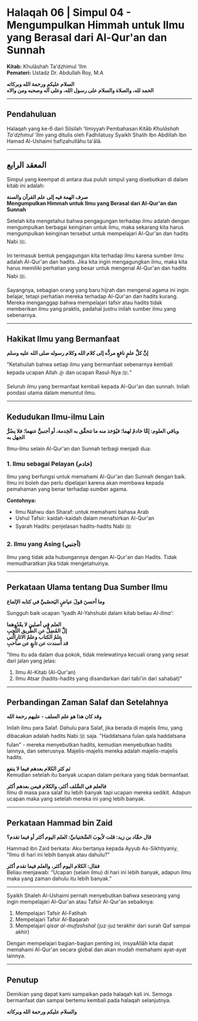 # Halaqah 06 | Simpul 04 - Mengumpulkan Himmah untuk Ilmu yang Berasal dari Al-Qur'an dan Sunnah
**Kitab:** Khulāshah Ta'dzhimul 'Ilm  
**Pemateri:** Ustadz Dr. Abdullah Roy, M.A  

**السلام عليكم ورحمة الله وبركاته**  
**الحمد لله، والصلاة والسلام على رسول الله، وعلى آله وصحبه ومن والاه**  

---

## Pendahuluan
Halaqah yang ke-6 dari Silsilah 'Ilmiyyah Pembahasan Kitāb *Khulāshah Ta'dzhimul 'Ilm* yang ditulis oleh Fadhilatusy Syaikh Shalih Ibn Abdillah Ibn Hamad Al-Ushaimi ḥafiẓahullāhu ta'ālā.

---

## المعقد الرابع
Simpul yang keempat di antara dua puluh simpul yang disebutkan di dalam kitab ini adalah:

**صرف الهمة فيه إلى علم القرآن والسنة**  
**Mengumpulkan Himmah untuk Ilmu yang Berasal dari Al-Qur'an dan Sunnah**

Setelah kita mengetahui bahwa pengagungan terhadap ilmu adalah dengan mengumpulkan berbagai keinginan untuk ilmu, maka sekarang kita harus mengumpulkan keinginan tersebut untuk mempelajari Al-Qur'an dan hadits Nabi ﷺ.

Ini termasuk bentuk pengagungan kita terhadap ilmu karena sumber ilmu adalah Al-Qur'an dan hadits. Jika kita ingin mengagungkan ilmu, maka kita harus memiliki perhatian yang besar untuk mengenal Al-Qur'an dan hadits Nabi ﷺ.

Sayangnya, sebagian orang yang baru hijrah dan mengenal agama ini ingin belajar, tetapi perhatian mereka terhadap Al-Qur'an dan hadits kurang. Mereka menganggap bahwa mempelajari tafsir atau hadits tidak memberikan ilmu yang praktis, padahal justru inilah sumber ilmu yang sebenarnya.

---

## Hakikat Ilmu yang Bermanfaat

**إنَّ كلَّ علمٍ نافعٍ مردُّه إلى كلام الله وكلام رسوله صلى الله عليه وسلم**  

"Ketahuilah bahwa setiap ilmu yang bermanfaat sebenarnya kembali kepada ucapan Allah ﷻ dan ucapan Rasul-Nya ﷺ."

Seluruh ilmu yang bermanfaat kembali kepada Al-Qur'an dan sunnah. Inilah pondasi utama dalam menuntut ilmu.

---

## Kedudukan Ilmu-ilmu Lain

**وباقي العلوم: إمَّا خادمٌ لهما؛ فيُؤخذ منه ما تتحقَّق به الخِدمة، أو أجنبيٌّ عنهما؛ فلا يضُرُّ الجهل به**

Ilmu-ilmu selain Al-Qur'an dan Sunnah terbagi menjadi dua:

### 1. Ilmu sebagai Pelayan (خادم)
Ilmu yang berfungsi untuk memahami Al-Qur'an dan Sunnah dengan baik. Ilmu ini boleh dan perlu dipelajari karena akan membawa kepada pemahaman yang benar terhadap sumber agama.

**Contohnya:**
- Ilmu Nahwu dan Sharaf: untuk memahami bahasa Arab
- Ushul Tafsir: kaidah-kaidah dalam menafsirkan Al-Qur'an
- Syarah Hadits: penjelasan hadits-hadits Nabi ﷺ

### 2. Ilmu yang Asing (أجنبي)
Ilmu yang tidak ada hubungannya dengan Al-Qur'an dan Hadits. Tidak memudharatkan jika tidak mengetahuinya.

---

## Perkataan Ulama tentang Dua Sumber Ilmu

**وما أحسنَ قولَ عياضٍ اليَحصُبيِّ في كتابه الإلماع**

Sungguh baik ucapan 'Iyadh Al-Yahshubi dalam kitab beliau *Al-Ilma'*:

**العلم في أصلين لا يعْدُوهما**  
**إلَّ المُضِلُّ عنِ الطَّريق اللَّحبِ**  
**علمُ الكتاب وعلمُ الاثارِالَّتي**  
**قد أُسندت عن تابعٍ عن صاحبِ**

"Ilmu itu ada dalam dua pokok, tidak melewatinya kecuali orang yang sesat dari jalan yang jelas:  
1. Ilmu Al-Kitab (Al-Qur'an)  
2. Ilmu Atsar (hadits-hadits yang disandarkan dari tabi'in dari sahabat)"

---

## Perbandingan Zaman Salaf dan Setelahnya

**وقد كان هذا هو علم السلف - عليهم رحمة الله**

Inilah ilmu para Salaf. Dahulu para Salaf, jika berada di majelis ilmu, yang dibacakan adalah hadits Nabi ﷺ saja. "Haddatsana fulan qala haddatsana fulan" - mereka menyebutkan hadits, kemudian menyebutkan hadits lainnya, dan seterusnya. Majelis-majelis mereka adalah majelis-majelis hadits.

**ثم كثر الكلام بعدهم فيما لا ينفع**  
Kemudian setelah itu banyak ucapan dalam perkara yang tidak bermanfaat.

**فالعلم في السَّلف أكثر، والكلام فيمن بعدهم أكثر**  
Ilmu di masa para salaf itu lebih banyak tapi ucapan mereka sedikit. Adapun ucapan maka yang setelah mereka ini yang lebih banyak.

---

## Perkataan Hammad bin Zaid

**قال حمَّاد بن زيد: قلت لأيوبَ السَّختيانيِّ: العلم اليوم أكثر أو فيما تقدم؟**

Hammad ibn Zaid berkata: Aku bertanya kepada Ayyub As-Sikhtiyaniy, "Ilmu di hari ini lebih banyak atau dahulu?"

**فقال: الكلام اليوم أكثر، والعلم فيما تقدم أكثر**  
Beliau menjawab: "Ucapan (selain ilmu) di hari ini lebih banyak, adapun ilmu maka yang zaman dahulu itu lebih banyak."

---
Syaikh Shaleh Al-Ushaimi pernah menyebutkan bahwa seseorang yang ingin mempelajari Al-Qur'an atau Tafsir Al-Qur'an sebaiknya:  
1. Mempelajari Tafsir Al-Fatihah  
2. Mempelajari Tafsir Al-Baqarah  
3. Mempelajari *qisar al-mufashshal* (juz-juz terakhir dari surah Qaf sampai akhir)

Dengan mempelajari bagian-bagian penting ini, insyaAllāh kita dapat memahami Al-Qur'an secara global dan akan mudah memahami ayat-ayat lainnya.

---

## Penutup
Demikian yang dapat kami sampaikan pada halaqah kali ini. Semoga bermanfaat dan sampai bertemu kembali pada halaqah selanjutnya.

**والسلام عليكم ورحمة الله وبركاته**

